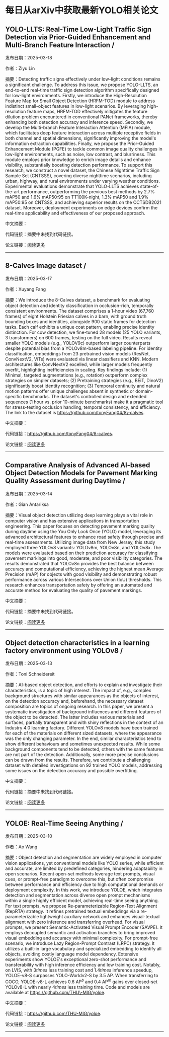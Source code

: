 # 每日从arXiv中获取最新YOLO相关论文


## YOLO\-LLTS: Real\-Time Low\-Light Traffic Sign Detection via Prior\-Guided Enhancement and Multi\-Branch Feature Interaction / 

发布日期：2025-03-18

作者：Ziyu Lin

摘要：Detecting traffic signs effectively under low\-light conditions remains a significant challenge. To address this issue, we propose YOLO\-LLTS, an end\-to\-end real\-time traffic sign detection algorithm specifically designed for low\-light environments. Firstly, we introduce the High\-Resolution Feature Map for Small Object Detection \(HRFM\-TOD\) module to address indistinct small\-object features in low\-light scenarios. By leveraging high\-resolution feature maps, HRFM\-TOD effectively mitigates the feature dilution problem encountered in conventional PANet frameworks, thereby enhancing both detection accuracy and inference speed. Secondly, we develop the Multi\-branch Feature Interaction Attention \(MFIA\) module, which facilitates deep feature interaction across multiple receptive fields in both channel and spatial dimensions, significantly improving the model's information extraction capabilities. Finally, we propose the Prior\-Guided Enhancement Module \(PGFE\) to tackle common image quality challenges in low\-light environments, such as noise, low contrast, and blurriness. This module employs prior knowledge to enrich image details and enhance visibility, substantially boosting detection performance. To support this research, we construct a novel dataset, the Chinese Nighttime Traffic Sign Sample Set \(CNTSSS\), covering diverse nighttime scenarios, including urban, highway, and rural environments under varying weather conditions. Experimental evaluations demonstrate that YOLO\-LLTS achieves state\-of\-the\-art performance, outperforming the previous best methods by 2.7% mAP50 and 1.6% mAP50:95 on TT100K\-night, 1.3% mAP50 and 1.9% mAP50:95 on CNTSSS, and achieving superior results on the CCTSDB2021 dataset. Moreover, deployment experiments on edge devices confirm the real\-time applicability and effectiveness of our proposed approach.

中文摘要：


代码链接：摘要中未找到代码链接。

论文链接：[阅读更多](http://arxiv.org/abs/2503.13883v1)

---


## 8\-Calves Image dataset / 

发布日期：2025-03-17

作者：Xuyang Fang

摘要：We introduce the 8\-Calves dataset, a benchmark for evaluating object detection and identity classification in occlusion\-rich, temporally consistent environments. The dataset comprises a 1\-hour video \(67,760 frames\) of eight Holstein Friesian calves in a barn, with ground truth bounding boxes and identities, alongside 900 static frames for detection tasks. Each calf exhibits a unique coat pattern, enabling precise identity distinction.   For cow detection, we fine\-tuned 28 models \(25 YOLO variants, 3 transformers\) on 600 frames, testing on the full video. Results reveal smaller YOLO models \(e.g., YOLOV9c\) outperform larger counterparts despite potential bias from a YOLOv8m\-based labeling pipeline. For identity classification, embeddings from 23 pretrained vision models \(ResNet, ConvNextV2, ViTs\) were evaluated via linear classifiers and KNN. Modern architectures like ConvNextV2 excelled, while larger models frequently overfit, highlighting inefficiencies in scaling.   Key findings include: \(1\) Minimal, targeted augmentations \(e.g., rotation\) outperform complex strategies on simpler datasets; \(2\) Pretraining strategies \(e.g., BEiT, DinoV2\) significantly boost identity recognition; \(3\) Temporal continuity and natural motion patterns offer unique challenges absent in synthetic or domain\-specific benchmarks. The dataset's controlled design and extended sequences \(1 hour vs. prior 10\-minute benchmarks\) make it a pragmatic tool for stress\-testing occlusion handling, temporal consistency, and efficiency.   The link to the dataset is https://github.com/tonyFang04/8\-calves.

中文摘要：


代码链接：https://github.com/tonyFang04/8-calves.

论文链接：[阅读更多](http://arxiv.org/abs/2503.13777v1)

---


## Comparative Analysis of Advanced AI\-based Object Detection Models for Pavement Marking Quality Assessment during Daytime / 

发布日期：2025-03-14

作者：Gian Antariksa

摘要：Visual object detection utilizing deep learning plays a vital role in computer vision and has extensive applications in transportation engineering. This paper focuses on detecting pavement marking quality during daytime using the You Only Look Once \(YOLO\) model, leveraging its advanced architectural features to enhance road safety through precise and real\-time assessments. Utilizing image data from New Jersey, this study employed three YOLOv8 variants: YOLOv8m, YOLOv8n, and YOLOv8x. The models were evaluated based on their prediction accuracy for classifying pavement markings into good, moderate, and poor visibility categories. The results demonstrated that YOLOv8n provides the best balance between accuracy and computational efficiency, achieving the highest mean Average Precision \(mAP\) for objects with good visibility and demonstrating robust performance across various Intersections over Union \(IoU\) thresholds. This research enhances transportation safety by offering an automated and accurate method for evaluating the quality of pavement markings.

中文摘要：


代码链接：摘要中未找到代码链接。

论文链接：[阅读更多](http://arxiv.org/abs/2503.11008v2)

---


## Object detection characteristics in a learning factory environment using YOLOv8 / 

发布日期：2025-03-13

作者：Toni Schneidereit

摘要：AI\-based object detection, and efforts to explain and investigate their characteristics, is a topic of high interest. The impact of, e.g., complex background structures with similar appearances as the objects of interest, on the detection accuracy and, beforehand, the necessary dataset composition are topics of ongoing research. In this paper, we present a systematic investigation of background influences and different features of the object to be detected. The latter includes various materials and surfaces, partially transparent and with shiny reflections in the context of an Industry 4.0 learning factory. Different YOLOv8 models have been trained for each of the materials on different sized datasets, where the appearance was the only changing parameter. In the end, similar characteristics tend to show different behaviours and sometimes unexpected results. While some background components tend to be detected, others with the same features are not part of the detection. Additionally, some more precise conclusions can be drawn from the results. Therefore, we contribute a challenging dataset with detailed investigations on 92 trained YOLO models, addressing some issues on the detection accuracy and possible overfitting.

中文摘要：


代码链接：摘要中未找到代码链接。

论文链接：[阅读更多](http://arxiv.org/abs/2503.10356v1)

---


## YOLOE: Real\-Time Seeing Anything / 

发布日期：2025-03-10

作者：Ao Wang

摘要：Object detection and segmentation are widely employed in computer vision applications, yet conventional models like YOLO series, while efficient and accurate, are limited by predefined categories, hindering adaptability in open scenarios. Recent open\-set methods leverage text prompts, visual cues, or prompt\-free paradigm to overcome this, but often compromise between performance and efficiency due to high computational demands or deployment complexity. In this work, we introduce YOLOE, which integrates detection and segmentation across diverse open prompt mechanisms within a single highly efficient model, achieving real\-time seeing anything. For text prompts, we propose Re\-parameterizable Region\-Text Alignment \(RepRTA\) strategy. It refines pretrained textual embeddings via a re\-parameterizable lightweight auxiliary network and enhances visual\-textual alignment with zero inference and transferring overhead. For visual prompts, we present Semantic\-Activated Visual Prompt Encoder \(SAVPE\). It employs decoupled semantic and activation branches to bring improved visual embedding and accuracy with minimal complexity. For prompt\-free scenario, we introduce Lazy Region\-Prompt Contrast \(LRPC\) strategy. It utilizes a built\-in large vocabulary and specialized embedding to identify all objects, avoiding costly language model dependency. Extensive experiments show YOLOE's exceptional zero\-shot performance and transferability with high inference efficiency and low training cost. Notably, on LVIS, with 3$times$ less training cost and 1.4$times$ inference speedup, YOLOE\-v8\-S surpasses YOLO\-Worldv2\-S by 3.5 AP. When transferring to COCO, YOLOE\-v8\-L achieves 0.6 AP$^b$ and 0.4 AP$^m$ gains over closed\-set YOLOv8\-L with nearly 4$times$ less training time. Code and models are available at https://github.com/THU\-MIG/yoloe.

中文摘要：


代码链接：https://github.com/THU-MIG/yoloe.

论文链接：[阅读更多](http://arxiv.org/abs/2503.07465v1)

---

